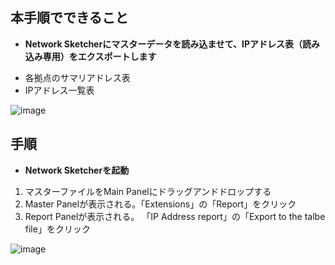 ## 本手順でできること
* **Network Sketcherにマスターデータを読み込ませて、IPアドレス表（読み込み専用）をエクスポートします**
- 各拠点のサマリアドレス表
- IPアドレス一覧表

![image](https://github.com/cisco-open/network-sketcher/assets/13013736/1112c577-4f3d-488b-a0d4-ef6348f7e7db)



## 手順
* **Network Sketcherを起動**
1. マスターファイルをMain Panelにドラッグアンドドロップする
2. Master Panelが表示される。「Extensions」の「Report」をクリック
3. Report Panelが表示される。 「IP Address report」の「Export to the talbe file」をクリック

![image](https://github.com/cisco-open/network-sketcher/assets/13013736/36c58848-f009-4dc0-9dc3-b715b077f781)







